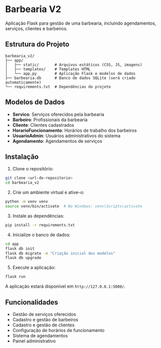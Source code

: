 # Barbearia V2

Aplicação Flask para gestão de uma barbearia, incluindo agendamentos, serviços, clientes e barbeiros.

## Estrutura do Projeto

```
barbearia_v2/
├── app/
│   ├── static/       # Arquivos estáticos (CSS, JS, imagens)
│   ├── templates/    # Templates HTML
│   └── app.py        # Aplicação Flask e modelos de dados
├── barbearia.db      # Banco de dados SQLite (será criado automaticamente)
└── requirements.txt  # Dependências do projeto
```

## Modelos de Dados

- **Servico**: Serviços oferecidos pela barbearia
- **Barbeiro**: Profissionais da barbearia
- **Cliente**: Clientes cadastrados
- **HorarioFuncionamento**: Horários de trabalho dos barbeiros
- **UsuarioAdmin**: Usuários administrativos do sistema
- **Agendamento**: Agendamentos de serviços

## Instalação

1. Clone o repositório:

```bash
git clone <url-do-repositorio>
cd barbearia_v2
```

2. Crie um ambiente virtual e ative-o:

```bash
python -m venv venv
source venv/bin/activate  # No Windows: venv\Scripts\activate
```

3. Instale as dependências:

```bash
pip install -r requirements.txt
```

4. Inicialize o banco de dados:

```bash
cd app
flask db init
flask db migrate -m "Criação inicial dos modelos"
flask db upgrade
```

5. Execute a aplicação:

```bash
flask run
```

A aplicação estará disponível em `http://127.0.0.1:5000/`.

## Funcionalidades

- Gestão de serviços oferecidos
- Cadastro e gestão de barbeiros
- Cadastro e gestão de clientes
- Configuração de horários de funcionamento
- Sistema de agendamentos
- Painel administrativo